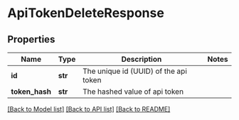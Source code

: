 # ApiTokenDeleteResponse

## Properties
Name | Type | Description | Notes
------------ | ------------- | ------------- | -------------
**id** | **str** | The unique id (UUID) of the api token | 
**token_hash** | **str** | The hashed value of api token | 

[[Back to Model list]](../README.md#documentation-for-models) [[Back to API list]](../README.md#documentation-for-api-endpoints) [[Back to README]](../README.md)

